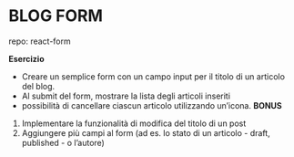 # BLOG FORM
repo: react-form

**Esercizio**
 - Creare un semplice form con un campo input per il titolo di un articolo del blog.
 - Al submit del form, mostrare la lista degli articoli inseriti
 - possibilità di cancellare ciascun articolo utilizzando un’icona.
 **BONUS**
 1. Implementare la funzionalità di modifica del titolo di un post
 2. Aggiungere più campi al form (ad es. lo stato di un articolo - draft, published - o l’autore)